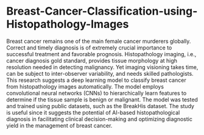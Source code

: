 # Breast-Cancer-Classification-using-Histopathology-Images
Breast cancer remains one of the main female cancer murderers globally. Correct and timely diagnosis is of extremely crucial importance to successful treatment and favorable prognosis. Histopathology imaging, i.e., cancer diagnosis gold standard, provides tissue morphology at high resolution needed in detecting malignancy. Yet imaging visioning takes time, can be subject to inter-observer variability, and needs skilled pathologists. This research suggests a deep learning model to classify breast cancer from histopathology images automatically. The model employs convolutional neural networks (CNNs) to hierarchically learn features to determine if the tissue sample is benign or malignant. The model was tested and trained using public datasets, such as the BreakHis dataset. The study is useful since it suggests the potential of AI-based histopathological diagnosis in facilitating clinical decision-making and optimizing diagnostic yield in the management of breast cancer. 
